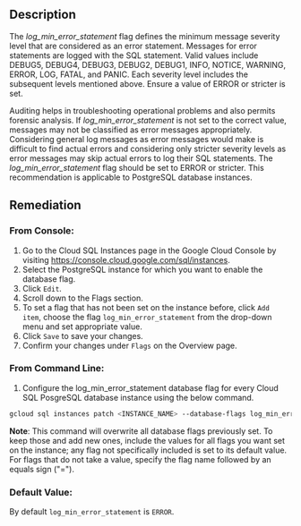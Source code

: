 ## Description

The *log_min_error_statement* flag defines the minimum message severity level that are considered as an error statement. Messages for error statements are logged with the SQL statement. Valid values include DEBUG5, DEBUG4, DEBUG3, DEBUG2, DEBUG1, INFO, NOTICE, WARNING, ERROR, LOG, FATAL, and PANIC. Each severity level includes the subsequent levels mentioned above. Ensure a value of ERROR or stricter is set.

Auditing helps in troubleshooting operational problems and also permits forensic analysis. If *log_min_error_statement* is not set to the correct value, messages may not be classified as error messages appropriately. Considering general log messages as error messages would make is difficult to find actual errors and considering only stricter severity levels as error messages may skip actual errors to log their SQL statements. The *log_min_error_statement* flag should be set to ERROR or stricter. This recommendation is applicable to PostgreSQL database instances.


## Remediation

### From Console:

1. Go to the Cloud SQL Instances page in the Google Cloud Console by visiting https://console.cloud.google.com/sql/instances.
2. Select the PostgreSQL instance for which you want to enable the database flag.
3. Click `Edit`.
4. Scroll down to the Flags section.
5. To set a flag that has not been set on the instance before, click `Add item`, choose the flag `log_min_error_statement` from the drop-down menu and set appropriate value.
6. Click `Save` to save your changes.
7. Confirm your changes under `Flags` on the Overview page.

### From Command Line:

1. Configure the log_min_error_statement database flag for every Cloud SQL PosgreSQL database instance using the below command.

```bash
gcloud sql instances patch <INSTANCE_NAME> --database-flags log_min_error_statement=<DEBUG5|DEBUG4|DEBUG3|DEBUG2|DEBUG1|INFO|NOTICE|WARNING|ERROR>
```

**Note**: This command will overwrite all database flags previously set. To keep those and add new ones, include the values for all flags you want set on the instance; any flag not specifically included is set to its default value. For flags that do not take a value, specify the flag name followed by an equals sign ("=").

### Default Value:

By default `log_min_error_statement` is `ERROR`.